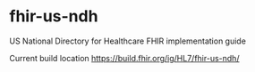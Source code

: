 # fhir-us-ndh
US National Directory for Healthcare FHIR implementation guide

Current build location https://build.fhir.org/ig/HL7/fhir-us-ndh/
